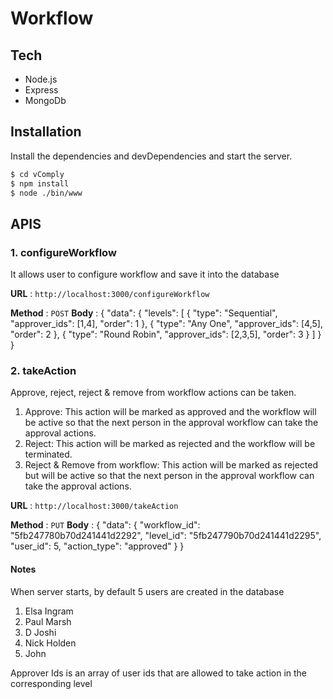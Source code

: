 # Workflow

## Tech

* Node.js
* Express
* MongoDb

## Installation

Install the dependencies and devDependencies and start the server.
```sh
$ cd vComply
$ npm install
$ node ./bin/www
````


## APIS

### 1. configureWorkflow

It allows user to configure workflow and save it into the database

**URL** : `http://localhost:3000/configureWorkflow`

**Method** : `POST`
**Body** : {
	"data": {
		"levels": [
			{
				"type": "Sequential",
				"approver_ids": [1,4],
				"order": 1
			},
			{
				"type": "Any One",
				"approver_ids": [4,5],
				"order": 2
			},
			{
				"type": "Round Robin",
				"approver_ids": [2,3,5],
				"order": 3
			}
		]
	}
}

### 2. takeAction

Approve, reject, reject & remove from workflow actions can be taken.
1. Approve: This action will be marked as approved and the workflow will be active so that the next person in the approval workflow can take the approval actions. 
2. Reject: This action will be marked as rejected and the workflow will be terminated. 
3. Reject & Remove from workflow: This action will be marked as rejected but will be active so that the next person in the approval workflow can take the approval actions. 


**URL** : `http://localhost:3000/takeAction`

**Method** : `PUT`
**Body** : {
	"data": {
		"workflow_id": "5fb247780b70d241441d2292",
		"level_id": "5fb247790b70d241441d2295",
		"user_id": 5,
		"action_type": "approved"
	}
}

#### Notes

When server starts, by default 5 users are created in the database
1. Elsa Ingram
2. Paul Marsh
3. D Joshi
4. Nick Holden
5. John

Approver Ids is an array of user ids that are allowed to take action in the corresponding level

